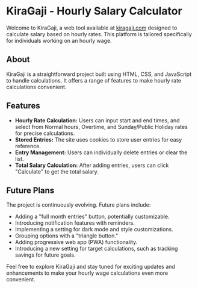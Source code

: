 # KiraGaji - Hourly Salary Calculator

Welcome to KiraGaji, a web tool available at [kiragaji.com](https://kiragaji.com) designed to calculate salary based on hourly rates. This platform is tailored specifically for individuals working on an hourly wage.

## About

KiraGaji is a straightforward project built using HTML, CSS, and JavaScript to handle calculations. It offers a range of features to make hourly rate calculations convenient.

## Features

- **Hourly Rate Calculation:** Users can input start and end times, and select from Normal hours, Overtime, and Sunday/Public Holiday rates for precise calculations.
- **Stored Entries:** The site uses cookies to store user entries for easy reference.
- **Entry Management:** Users can individually delete entries or clear the list.
- **Total Salary Calculation:** After adding entries, users can click "Calculate" to get the total salary.

## Future Plans

The project is continuously evolving. Future plans include:
- Adding a "full month entries" button, potentially customizable.
- Introducing notification features with reminders.
- Implementing a setting for dark mode and style customizations.
- Grouping options with a "triangle button."
- Adding progressive web app (PWA) functionality.
- Introducing a new setting for target calculations, such as tracking savings for future goals.

Feel free to explore KiraGaji and stay tuned for exciting updates and enhancements to make your hourly wage calculations even more convenient.

